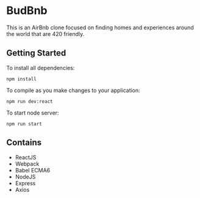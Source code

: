 # BudBnb
This is an AirBnb clone focused on finding homes and experiences around the world that are 420 friendly.

## Getting Started
To install all dependencies:

``
npm install
``

To compile as you make changes to your application:

``
npm run dev:react 
``

To start node server:

``
npm run start 
``

## Contains

* ReactJS
* Webpack
* Babel ECMA6
* NodeJS
* Express
* Axios